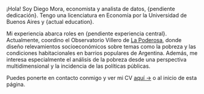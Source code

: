 ¡Hola! Soy Diego Mora, economista y analista de datos, {pendiente dedicación}. Tengo una licenciatura en Economía por la Universidad de Buenos Aires y {actual education}.

Mi experiencia abarca roles en {pendiente experiencia central}. Actualmente, coordino el Observatorio Villero de [La Poderosa](https://www.instagram.com/lagargantapoderosa/), donde diseño relevamientos socioeconómicos sobre temas como la pobreza y las condiciones habitacionales en barrios populares de Argentina. Además, me interesa especialmente el análisis de la pobreza desde una perspectiva multidimensional y la incidencia de las políticas públicas.

Puedes ponerte en contacto conmigo y ver mi CV [aquí →](https://drive.google.com/file/d/1h1djoliw5Gp4R2rFO0Ex4H8-WqHjdst-/view?usp=sharing) o al inicio de esta página.
